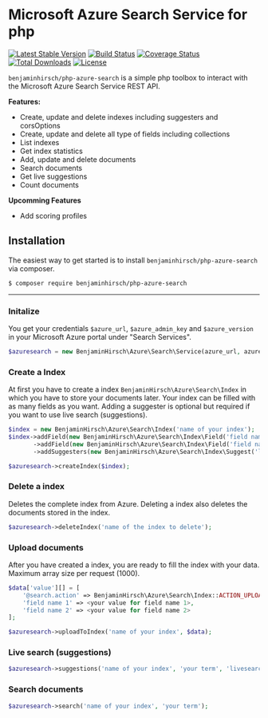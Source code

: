 # Microsoft Azure Search Service for php
[![Latest Stable Version](https://poser.pugx.org/benjaminhirsch/php-azure-search/v/stable)](https://packagist.org/packages/benjaminhirsch/php-azure-search)
[![Build Status](https://travis-ci.com/benjaminhirsch/azure-search-php.svg?branch=master)](https://travis-ci.org/benjaminhirsch/azure-search-php)
[![Coverage Status](https://coveralls.io/repos/github/benjaminhirsch/azure-search-php/badge.svg?branch=master&t=1)](https://coveralls.io/github/benjaminhirsch/azure-search-php?branch=master)
[![Total Downloads](https://poser.pugx.org/benjaminhirsch/php-azure-search/downloads)](https://packagist.org/packages/benjaminhirsch/php-azure-search)
[![License](https://poser.pugx.org/benjaminhirsch/php-azure-search/license)](https://packagist.org/packages/benjaminhirsch/php-azure-search)

`benjaminhirsch/php-azure-search` is a simple php toolbox to interact with the Microsoft Azure Search Service REST API.

**Features:**
- Create, update and delete indexes including suggesters and corsOptions
- Create, update and delete all type of fields including collections
- List indexes
- Get index statistics
- Add, update and delete documents
- Search documents
- Get live suggestions
- Count documents

 **Upcomming Features**
 * Add scoring profiles

## Installation
The easiest way to get started is to install `benjaminhirsch/php-azure-search` via composer.
```bash
$ composer require benjaminhirsch/php-azure-search
```
---

### Initalize
You get your credentials `$azure_url`, `$azure_admin_key` and `$azure_version` in your Microsoft Azure portal under "Search Services".
```php
$azuresearch = new BenjaminHirsch\Azure\Search\Service(azure_url, azure_admin_key, azure_version);
```

### Create a Index
At first you have to create a index `BenjaminHirsch\Azure\Search\Index` in which you have to store your documents later. Your index can be filled with as many fields as you want. Adding a suggester is optional but required if you want to use live search (suggestions).

```php
$index = new BenjaminHirsch\Azure\Search\Index('name of your index');
$index->addField(new BenjaminHirsch\Azure\Search\Index\Field('field name 1', BenjaminHirsch\Azure\Search\Index\Field::TYPE_STRING, true))
       ->addField(new BenjaminHirsch\Azure\Search\Index\Field('field name 2', BenjaminHirsch\Azure\Search\Index\Field::TYPE_STRING))
       ->addSuggesters(new BenjaminHirsch\Azure\Search\Index\Suggest('livesearch', ['field name(s)']));

$azuresearch->createIndex($index);
```

### Delete a index
Deletes the complete index from Azure. Deleting a index also deletes the documents stored in the index.
```php
$azuresearch->deleteIndex('name of the index to delete');
```

### Upload documents
After you have created a index, you are ready to fill the index with your data. Maximum array size per request (1000).
```php
$data['value'][] = [
    '@search.action' => BenjaminHirsch\Azure\Search\Index::ACTION_UPLOAD,
    'field name 1' => <your value for field name 1>,
    'field name 2' => <your value for field name 2>
];

$azuresearch->uploadToIndex('name of your index', $data);
```

### Live search (suggestions)
```php
$azuresearch->suggestions('name of your index', 'your term', 'livesearch')
```

### Search documents
```php
$azuresearch->search('name of your index', 'your term');
```
